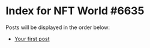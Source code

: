 # Index for NFT World #6635
Posts will be displayed in the order below:

- [Your first post](./001-first.md)

